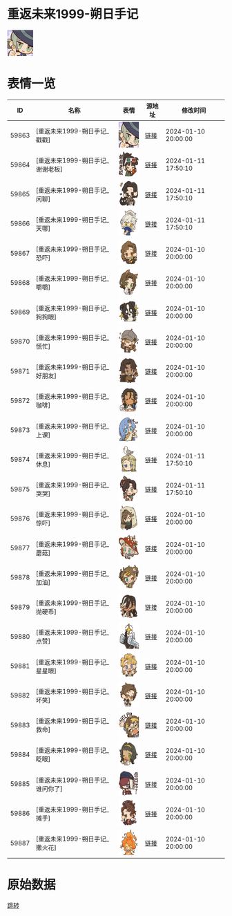 # 重返未来1999-朔日手记

<img src="./cover.png" height="60" alt="cover" />

# 表情一览

|ID|名称|表情|源地址|修改时间|
|----|----|----|----|----|
|59863|[重返未来1999-朔日手记_戳戳]|<img src="./pic/059863_%5B重返未来1999-朔日手记_戳戳%5D.png" height="60" alt="戳戳"/>|[链接](https://i0.hdslb.com/bfs/garb/b6a361ced963f5c6f384588c70b613dd036f84b9.png)|2024-01-10 20:00:00|
|59864|[重返未来1999-朔日手记_谢谢老板]|<img src="./pic/059864_%5B重返未来1999-朔日手记_谢谢老板%5D.png" height="60" alt="谢谢老板"/>|[链接](https://i0.hdslb.com/bfs/garb/51ef105f0089f69ddf94037e91aa6933f088db1d.png)|2024-01-11 17:50:10|
|59865|[重返未来1999-朔日手记_闲聊]|<img src="./pic/059865_%5B重返未来1999-朔日手记_闲聊%5D.png" height="60" alt="闲聊"/>|[链接](https://i0.hdslb.com/bfs/garb/04b8c337f69c01fc6b798b8ed05a1a13fa8da341.png)|2024-01-11 17:50:10|
|59866|[重返未来1999-朔日手记_天哪]|<img src="./pic/059866_%5B重返未来1999-朔日手记_天哪%5D.png" height="60" alt="天哪"/>|[链接](https://i0.hdslb.com/bfs/garb/ad5970aae2222a248b5f3a5fa25c4789ea0cdba2.png)|2024-01-11 17:50:10|
|59867|[重返未来1999-朔日手记_恐吓]|<img src="./pic/059867_%5B重返未来1999-朔日手记_恐吓%5D.png" height="60" alt="恐吓"/>|[链接](https://i0.hdslb.com/bfs/garb/2ed95de301b35fe79207e4cf88a5c6261dff67fe.png)|2024-01-10 20:00:00|
|59868|[重返未来1999-朔日手记_嚼嚼]|<img src="./pic/059868_%5B重返未来1999-朔日手记_嚼嚼%5D.png" height="60" alt="嚼嚼"/>|[链接](https://i0.hdslb.com/bfs/garb/20814d967d560059b61ec6aa43626aeecb4e374b.png)|2024-01-10 20:00:00|
|59869|[重返未来1999-朔日手记_狗狗眼]|<img src="./pic/059869_%5B重返未来1999-朔日手记_狗狗眼%5D.png" height="60" alt="狗狗眼"/>|[链接](https://i0.hdslb.com/bfs/garb/db79f1d71c5a30bbf98d599dead633bbee2631d8.png)|2024-01-10 20:00:00|
|59870|[重返未来1999-朔日手记_慌忙]|<img src="./pic/059870_%5B重返未来1999-朔日手记_慌忙%5D.png" height="60" alt="慌忙"/>|[链接](https://i0.hdslb.com/bfs/garb/1f192c16b5b44eaf41c340f7ca9344c5b6669d86.png)|2024-01-10 20:00:00|
|59871|[重返未来1999-朔日手记_好朋友]|<img src="./pic/059871_%5B重返未来1999-朔日手记_好朋友%5D.png" height="60" alt="好朋友"/>|[链接](https://i0.hdslb.com/bfs/garb/52b08db12ff1a829e8a876c21cfe5c8ccae5c223.png)|2024-01-10 20:00:00|
|59872|[重返未来1999-朔日手记_咖啡]|<img src="./pic/059872_%5B重返未来1999-朔日手记_咖啡%5D.png" height="60" alt="咖啡"/>|[链接](https://i0.hdslb.com/bfs/garb/f3d9d6b74de413e2e04ae8815ac0cf905bd55ccc.png)|2024-01-10 20:00:00|
|59873|[重返未来1999-朔日手记_上课]|<img src="./pic/059873_%5B重返未来1999-朔日手记_上课%5D.png" height="60" alt="上课"/>|[链接](https://i0.hdslb.com/bfs/garb/2a0a227f784ddcc7a79f53c686c2e516627d4b8d.png)|2024-01-10 20:00:00|
|59874|[重返未来1999-朔日手记_休息]|<img src="./pic/059874_%5B重返未来1999-朔日手记_休息%5D.png" height="60" alt="休息"/>|[链接](https://i0.hdslb.com/bfs/garb/dcee1406ec29b234b6cf8b1370e13c5484b0676b.png)|2024-01-11 17:50:10|
|59875|[重返未来1999-朔日手记_哭哭]|<img src="./pic/059875_%5B重返未来1999-朔日手记_哭哭%5D.png" height="60" alt="哭哭"/>|[链接](https://i0.hdslb.com/bfs/garb/dc46781b73e013dcbebadfcfa9d85f9806d41d6f.png)|2024-01-11 17:50:10|
|59876|[重返未来1999-朔日手记_惊吓]|<img src="./pic/059876_%5B重返未来1999-朔日手记_惊吓%5D.png" height="60" alt="惊吓"/>|[链接](https://i0.hdslb.com/bfs/garb/253c0bd9e0313812c34a3a0624b5b11e106dfe18.png)|2024-01-10 20:00:00|
|59877|[重返未来1999-朔日手记_蘑菇]|<img src="./pic/059877_%5B重返未来1999-朔日手记_蘑菇%5D.png" height="60" alt="蘑菇"/>|[链接](https://i0.hdslb.com/bfs/garb/a4eecf1192cf89ae07bd09f54569b1e5fede83dc.png)|2024-01-10 20:00:00|
|59878|[重返未来1999-朔日手记_加油]|<img src="./pic/059878_%5B重返未来1999-朔日手记_加油%5D.png" height="60" alt="加油"/>|[链接](https://i0.hdslb.com/bfs/garb/eac89bdac9566f436ab73cd45724537dd2f9bdca.png)|2024-01-10 20:00:00|
|59879|[重返未来1999-朔日手记_抛硬币]|<img src="./pic/059879_%5B重返未来1999-朔日手记_抛硬币%5D.png" height="60" alt="抛硬币"/>|[链接](https://i0.hdslb.com/bfs/garb/8626b9ecca10845b917fd3d635bf6ad77d5848bb.png)|2024-01-10 20:00:00|
|59880|[重返未来1999-朔日手记_点赞]|<img src="./pic/059880_%5B重返未来1999-朔日手记_点赞%5D.png" height="60" alt="点赞"/>|[链接](https://i0.hdslb.com/bfs/garb/5f28c89359f15efc299e07d48ca0609fb99e8c95.png)|2024-01-10 20:00:00|
|59881|[重返未来1999-朔日手记_星星眼]|<img src="./pic/059881_%5B重返未来1999-朔日手记_星星眼%5D.png" height="60" alt="星星眼"/>|[链接](https://i0.hdslb.com/bfs/garb/5ede058f86de6c22ce49770f379787790fd1b15a.png)|2024-01-10 20:00:00|
|59882|[重返未来1999-朔日手记_坏笑]|<img src="./pic/059882_%5B重返未来1999-朔日手记_坏笑%5D.png" height="60" alt="坏笑"/>|[链接](https://i0.hdslb.com/bfs/garb/ccc8be6c5d4a1160f628277f23c44834501efc22.png)|2024-01-10 20:00:00|
|59883|[重返未来1999-朔日手记_救命]|<img src="./pic/059883_%5B重返未来1999-朔日手记_救命%5D.png" height="60" alt="救命"/>|[链接](https://i0.hdslb.com/bfs/garb/a46ff5896fa3cf7dc648f1db6270367e01e82242.png)|2024-01-10 20:00:00|
|59884|[重返未来1999-朔日手记_眨眼]|<img src="./pic/059884_%5B重返未来1999-朔日手记_眨眼%5D.png" height="60" alt="眨眼"/>|[链接](https://i0.hdslb.com/bfs/garb/ae8e88353962a7638e87fa668c6404e59649b63a.png)|2024-01-10 20:00:00|
|59885|[重返未来1999-朔日手记_谁问你了]|<img src="./pic/059885_%5B重返未来1999-朔日手记_谁问你了%5D.png" height="60" alt="谁问你了"/>|[链接](https://i0.hdslb.com/bfs/garb/7f96bcfaee399b1e32f9e5df44df1185b563b013.png)|2024-01-10 20:00:00|
|59886|[重返未来1999-朔日手记_摊手]|<img src="./pic/059886_%5B重返未来1999-朔日手记_摊手%5D.png" height="60" alt="摊手"/>|[链接](https://i0.hdslb.com/bfs/garb/97cc38fb3eaf6643638997c3e213542a911b7439.png)|2024-01-10 20:00:00|
|59887|[重返未来1999-朔日手记_撒火花]|<img src="./pic/059887_%5B重返未来1999-朔日手记_撒火花%5D.png" height="60" alt="撒火花"/>|[链接](https://i0.hdslb.com/bfs/garb/870fa3edd4efad28a0620d3e6f75575ce84b885f.png)|2024-01-10 20:00:00|

# 原始数据

[跳转](./raw.json)


